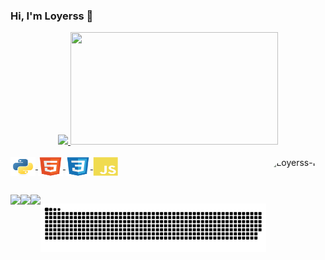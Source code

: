 ### Hi, I'm Loyerss 👋

<div align="center">
    <a href="https://github.com/Loyerss">
    <img height="180em" src="https://github-readme-stats.vercel.app/api?username=Loyerss&show_icons=true&theme=react&include_all_commits=true&count_private=true"/>
    <img width="332px" height="180em" src="https://github-readme-stats.vercel.app/api/top-langs/?username=Loyerss&layout=compact&langs_count=16&theme=react"/>
</div>
<div style="display: inline_block"><br>
  <img align="center" alt="Loyerss-Python" height="30" width="40" src="https://raw.githubusercontent.com/devicons/devicon/master/icons/python/python-original.svg">
  <img align="center" alt="Loyerss-HTML" height="30" width="40" src="https://raw.githubusercontent.com/devicons/devicon/master/icons/html5/html5-original.svg">
  <img align="center" alt="Loyerss-CSS" height="30" width="40" src="https://raw.githubusercontent.com/devicons/devicon/master/icons/css3/css3-original.svg">
  <img align="center" alt="Loyerss-Js" height="30" width="40" src="https://raw.githubusercontent.com/devicons/devicon/master/icons/javascript/javascript-plain.svg">
  <img align="right" alt="Loyerss-Pic" height="150" style="border-radius:50px;" src="https://cdn.discordapp.com/avatars/781160090794197022/8a89035c9b0cd3d2577fad017a6a88c4.webp?size=256">
</div>
  
##
  
<div style="display: flex; direction: row;">
  <a href="https://github.com/Loyerss"><img src="https://img.shields.io/badge/GitHub-100000?style=for-the-badge&logo=github&logoColor=white"></a>
  <a href="https://discordapp.com/users/781160090794197022"><img src="https://img.shields.io/badge/Discord-7289DA?style=for-the-badge&logo=discord&logoColor=white"></a>
  <a href="https://twitter.com/Loyerss_"><img src="https://img.shields.io/badge/Twitter-1DA1F2?style=for-the-badge&logo=twitter&logoColor=white"></a>
    	
  
  ![Snake animation](https://github.com/Loyerss/Loyerss/blob/output/github-contribution-grid-snake.svg)
</div>
